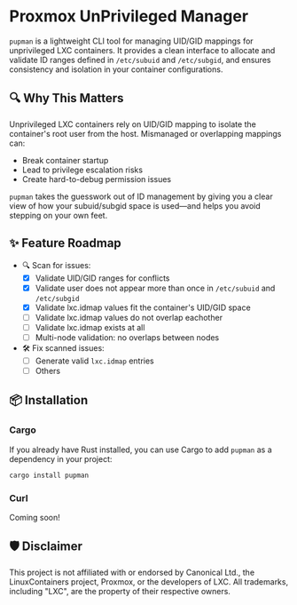 # Proxmox UnPrivileged Manager

`pupman` is a lightweight CLI tool for managing UID/GID mappings for unprivileged LXC containers. It provides a clean interface to allocate and validate ID ranges defined in `/etc/subuid` and `/etc/subgid`, and ensures consistency and isolation in your container configurations.

## 🔍 Why This Matters

Unprivileged LXC containers rely on UID/GID mapping to isolate the container's root user from the host. Mismanaged or overlapping mappings can:

- Break container startup
- Lead to privilege escalation risks
- Create hard-to-debug permission issues

`pupman` takes the guesswork out of ID management by giving you a clear view of how your subuid/subgid space is used—and helps you avoid stepping on your own feet.

<!-- TODO: Add a screencap of the app in use -->

## ✨ Feature Roadmap

- 🔍 Scan for issues:
  - [x] Validate UID/GID ranges for conflicts
  - [x] Validate user does not appear more than once in `/etc/subuid` and `/etc/subgid`
  - [x] Validate lxc.idmap values fit the container's UID/GID space
  - [ ] Validate lxc.idmap values do not overlap eachother
  - [ ] Validate lxc.idmap exists at all
  - [ ] Multi-node validation: no overlaps between nodes
- 🛠️ Fix scanned issues:
  - [ ] Generate valid `lxc.idmap` entries
  - [ ] Others

## 📦 Installation

### Cargo

If you already have Rust installed, you can use Cargo to add `pupman` as a dependency in your project:

```bash
cargo install pupman
```

### Curl

Coming soon!

## 🛡️ Disclaimer

This project is not affiliated with or endorsed by Canonical Ltd., the LinuxContainers project, Proxmox, or the developers of LXC.
All trademarks, including "LXC", are the property of their respective owners.
